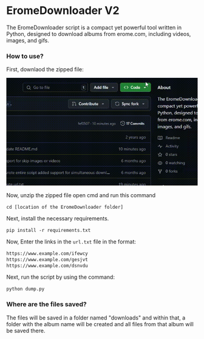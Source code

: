 # EromeDownloader V2

The EromeDownloader script is a compact yet powerful tool written in Python, designed to download albums from erome.com, including videos, images, and gifs.

### How to use?
First, downlaod the zipped file:

![Demo](https://raw.githubusercontent.com/TEXRD-EXC/EromeDownloader/refs/heads/main/how%20to%20download.gif)

Now, unzip the zipped file open cmd and run this command

```
cd [location of the EromeDownloader folder]
```

Next, install the necessary requirements.

```
pip install -r requirements.txt
```

Now, Enter the links in the `url.txt` file in the format:

```
https://www.example.com/ifewcy
https://www.example.com/gesjvt
https://www.example.com/dsnvdu
```

Next, run the script by using the command:

```
python dump.py
```

### Where are the files saved?

The files will be saved in a folder named "downloads" and within that, a folder with the album name will be created and all files from that album will be saved there.

